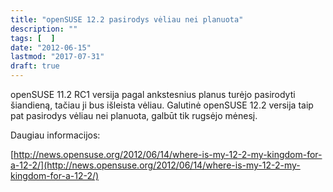 ```yaml
---
title: "openSUSE 12.2 pasirodys vėliau nei planuota"
description: ""
tags: [  ]
date: "2012-06-15"
lastmod: "2017-07-31"
draft: true
---
```

openSUSE 11.2 RC1 versija pagal ankstesnius planus turėjo pasirodyti šiandieną, tačiau ji bus išleista vėliau. Galutinė openSUSE 12.2 versija taip pat pasirodys vėliau nei planuota, galbūt tik rugsėjo mėnesį.

Daugiau informacijos:

[http://news.opensuse.org/2012/06/14/where-is-my-12-2-my-kingdom-for-a-12-2/](http://news.opensuse.org/2012/06/14/where-is-my-12-2-my-kingdom-for-a-12-2/)
